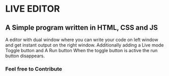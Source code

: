 # LIVE EDITOR
## A Simple program written in HTML, CSS and JS
A editor with dual window where you can write your code on left window and get instant output on the right window.
Additionally adding a Live mode Toggle button and A Run button 
When the toggle button is active the run button disappears.
 ### Feel free to Contribute
